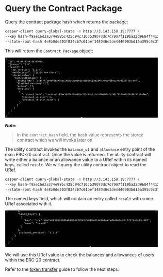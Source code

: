 # Query the Contract Package

Query the contract package hash which returns the package:

```bash
casper-client query-global-state -n http://3.143.158.19:7777 \
--key hash-f9ae16d2a374e985c425c94c716c539070dc7d7907f119ba32d9684f4412a4ee \
--state-root-hash 4e8b0de303f834cb7c61bef148046e3de4446903bd15a395c9c37a6d96efe8c6
```

This will return the `Contract Package` object:

<img src="/images/contract-pkg.png" alt="contract-package" title="Contract Package Object">

**_Note:_**

> In the `contract_hash` field, the hash value represents the stored contract which we will invoke later on.

The utility contract invokes the `balance_of` and `allowance` entry point of the main ERC-20 contract. Once the value is returned, the utility contract will write either a balance or an allowance value to a URef within its named keys, called `result`. We will query the utility contract object to read the URef.

```bash
casper-client query-global-state -n http://3.143.158.19:7777 \
--key hash-f9ae16d2a374e985c425c94c716c539070dc7d7907f119ba32d9684f4412a4ee \
--state-root-hash 4e8b0de303f834cb7c61bef148046e3de4446903bd15a395c9c37a6d96efe8c6
```

The named keys field, which will contain an entry called `result` with some URef associated with it.

<img src="/images/uref.png" alt="URef" title="URef">

We will use this URef value to check the balances and allowances of users within the ERC-20 contract.

Refer to the [token transfer](/transfer.md)  guide to follow the next steps.


